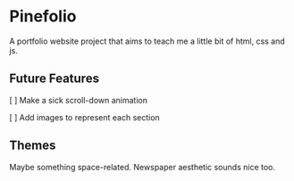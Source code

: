 # Pinefolio

A portfolio website project that
aims to teach me a little bit of
html, css and js.

## Future Features

[ ] Make a sick scroll-down animation

[ ] Add images to represent each section

## Themes

Maybe something space-related.
Newspaper aesthetic sounds nice too.
